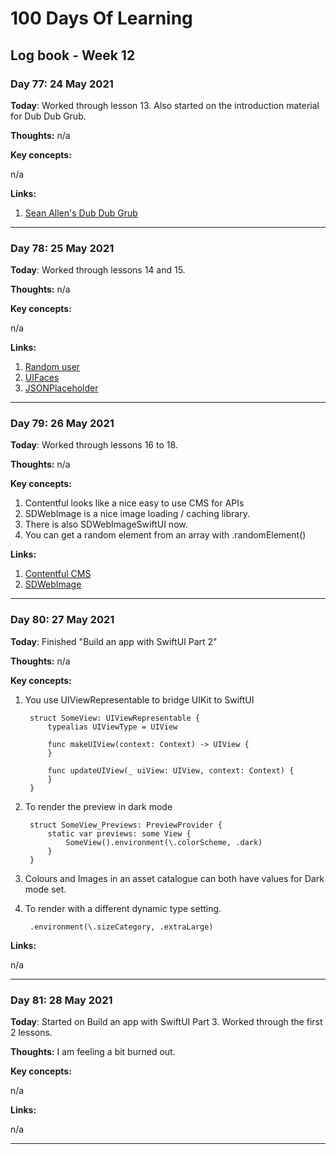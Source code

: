 # 100 Days Of Learning

## Log book - Week 12

### Day 77: 24 May 2021

**Today**: Worked through lesson 13. Also started on the introduction material for Dub Dub Grub. 

**Thoughts:** n/a

**Key concepts:**

n/a

**Links:**

1. [Sean Allen's Dub Dub Grub](https://seanallen.teachable.com/p/dub-dub-grub-swiftui-mapkit-cloudkit)

---

### Day 78: 25 May 2021

**Today**: Worked through lessons 14 and 15.

**Thoughts:** n/a

**Key concepts:**

n/a

**Links:**

1. [Random user](https://randomuser.me/)
2. [UIFaces](https://uifaces.co/)
3. [JSONPlaceholder](https://jsonplaceholder.typicode.com/)

---

### Day 79: 26 May 2021

**Today**: Worked through lessons 16 to 18.

**Thoughts:** n/a

**Key concepts:**

1. Contentful looks like a nice easy to use CMS for APIs
2. SDWebImage is a nice image loading / caching library.
3. There is also SDWebImageSwiftUI now.
4. You can get a random element from an array with .randomElement()

**Links:**

1. [Contentful CMS](https://www.contentful.com/)
2. [SDWebImage](https://github.com/SDWebImage/SDWebImage.git)

---

### Day 80: 27 May 2021

**Today**: Finished "Build an app with SwiftUI Part 2"

**Thoughts:** n/a

**Key concepts:**

1. You use UIViewRepresentable to bridge UIKit to SwiftUI

		struct SomeView: UIViewRepresentable {
		    typealias UIViewType = UIView
		    
		    func makeUIView(context: Context) -> UIView {
		    }
		    
		    func updateUIView(_ uiView: UIView, context: Context) {
		    }
		}


2. To render the preview in dark mode

		struct SomeView_Previews: PreviewProvider {
		    static var previews: some View {
		        SomeView().environment(\.colorScheme, .dark)
		    }
		}

3. Colours and Images in an asset catalogue can both have values for Dark mode set.

4. To render with a different dynamic type setting.

		.environment(\.sizeCategory, .extraLarge)

**Links:**

n/a

---

### Day 81: 28 May 2021

**Today**: Started on Build an app with SwiftUI Part 3. Worked through the first 2 lessons.

**Thoughts:** I am feeling a bit burned out.

**Key concepts:**

n/a

**Links:**

n/a

---
